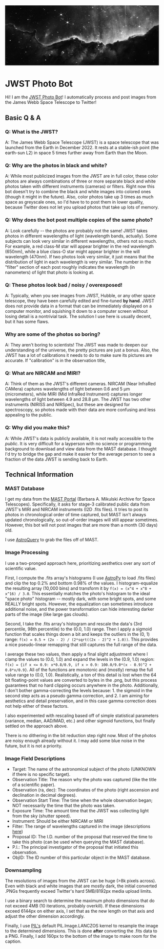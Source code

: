 ![sample photo](banner.png)

# JWST Photo Bot

Hi! I am the [JWST Photo Bot](https://twitter.com/JWSTPhotoBot)! I automatically process and post images from the James Webb Space Telescope to Twitter!

## Basic Q & A

### Q: What is the JWST?
A: The James Webb Space Telescope (JWST) is a space telescope that was launched from the Earth in December 2022. It rests at a stable-ish point (the earth-sun L2) in space 5 times further away from Earth than the Moon.

### Q: Why are the photos in black and white?
A: While most publicized images from the JWST are in full color, these color photos are always combinations of three or more separate black and white photos taken with different instruments (cameras) or filters. Right now this bot doesn't try to combine the black and white images into colored ones (though it might in the future). Also, color photos take up 3 times as much space as greyscale ones, so I'd have to to post them in lower quality, because Twitter does not let you upload photos that take up lots of memory.

### Q: Why does the bot post multiple copies of the same photo?
A: Look carefully -- the photos are probably not the same! JWST takes photos in different wavelengths of light (wavelength bands, actually). Some subjects can look very similar in different wavelengths, others not so much. For example, a red class-M star will appear brighter in the red wavelength (650nm), while a blue class-O star might appear brighter in the will wavelength (470nm). If two photos look very similar, it just means that the distribution of light in each wavelength is very similar. The number in the "filter" section of each post roughly indicates the wavelength (in nanometers) of light that photo is looking at.

### Q: These photos look bad / noisy / overexposed!
A: Typically, when you see images from JWST, Hubble, or any other space telescope, they have been carefully edited and fine-tuned **by hand**. JWST does not provide data in a format that can be immediately displayed on a computer monitor, and squishing it down to a computer screen without losing detail is a nontrivial task. The solution I use here is usually decent, but it has some flaws.

### Why are some of the photos so boring?
A: They aren't boring to scientists! The JWST was made to deepen our understanding of the universe, the pretty pictures are just a bonus. Also, the JWST has a lot of calibrations it needs to do to make sure its pictures are accurate. If "calibration" is in the observation title, 

### Q: What are NIRCAM and MIRI?
A: Think of them as the JWST's different cameras. NIRCAM (Near InfraRed CAMera) captures wavelengths of light between 0.6 and 5 μm (micrometers), while MIRI (Mid InfraRed Instrument) captures longer wavelengths of light between 4.9 and 28.8 μm. The JWST has two other instruments (NIRISS and NIRSpec), but these are designed for spectroscopy, so photos made with their data are more confusing and less appealing to the public.

### Q: Why did you make this?
A: While JWST's data is publicly available, it is not really accessible to the *public*. It is very difficult for a layperson with no science or programming background to download and view data from the MAST database. I thought I'd try to bridge the gap and make it easier for the average person to see a fraction of the data JWST is sending back to Earth.

## Technical Information

### MAST Database
I get my data from the [MAST Portal](https://mast.stsci.edu/portal/Mashup/Clients/Mast/Portal.html) (Barbara A. Mikulski Archive for Space Telescopes). Specifically, it asks for stage-3 calibrated public data from JWST's MIRI and NIRCAM instruments (I2D .fits files). It tries to post its photos in chronological order of time captured, but MAST isn't always updated chronologically, so out-of-order images will still appear sometimes. However, this bot will not post images that are more than a month (30 days) old.

I use [AstroQuery](https://astroquery.readthedocs.io/en/latest/) to grab the files off of MAST.

### Image Processing
I use a two-pronged approach here, prioritizing aesthetics over any sort of scientific value.

First, I compute the .fits array's histograms (I use [AstroPy](https://www.astropy.org/) to load .fits files) and clip the top 0.2% and bottom 0.98% of the values. I histogram-equalize the resulting array (10,000 bins) and transform it by `f(x) = (x^4 + x^8 + x^16) / 3.0`. This essentially matches the photo's histogram to the ideal "space photo" histogram -- mostly dark, with some bright spots, and some REALLY bright spots. However, the equalization can sometimes introduce additional noise, and the power transformation can hide interesting darker parts of the image (like large gas clouds).

Second, I take the .fits array's histogram and rescale the data's (3rd percentile, 98th percentile) to the (0.0, 1.0) range. Then I apply a sigmoid function that scales things down a bit and keeps the outliers in the (0, 1) range: `f(x) = 0.5 + (2x - 2) / (2*sqrt((2x - 2)^2 + 1.0))`. This provides a nice pseudo-linear remapping that still captures the full range of the data.

I average these two values, then apply a final slight adjustment where I clamp the values to (0.0, 1.0) and expand the levels in the (0.9, 1.0) region: `f(x) = {if x <= 0.9: x*0.8/0.9, if x > 0.9: 100.0/9.0*(x - 0.9)^2 + 0.8*x/0.9}`. All of the functions are monotonic and (mostly) remap the full value range to (0.0, 1.0).  Realistically, a ton of this detail is lost when the 64 bit floating-point values are converted to bytes in the .png, but this process guarantees that no hard clipping occurs anywhere in the photo. Additionally, I don't bother gamma-correcting the levels because: 1. the sigmoid in the second step acts as a pseudo gamma correction, and 2. I am aiming for aesthetics and detail preservation, and in this case gamma correction does not help either of these factors.

I also experimented with rescaling based off of simple statistical parameters (variance, median, AAD/MAD, etc.) and other sigmoid functions, but finally settled on the approach above.

There is no dithering in the bit reduction step right now. Most of the photos are noisy enough already without it. I may add some blue noise in the future, but it is not a priority.

### Image Field Descriptions
* Target: The name of the astronomical subject of the photo (UNKNOWN if there is no specific target).
* Observation Title: The reason why the photo was captured (like the title of a scientific paper).
* Observation (ra, dec): The coordinates of the photo (right ascension and declination in decimal degrees).
* Observation Start Time: The time when the whole observation began; NOT necessarily the time that the photo was taken.
* Exposure Time: The amount time that the JWST was collecting light from the sky (shutter speed).
* Instrument: Should be either NIRCAM or MIRI
* Filter: The range of wavelengths captured in the image (descriptions [here](https://jwst-docs.stsci.edu/jwst-near-infrared-camera/nircam-instrumentation/nircam-filters))
* Proposal ID: The I.D. number of the proposal that reserved the time to take this photo (can be used when querying the MAST database).
* P.I.: The principal investigator of the proposal that initiated this observation.
* ObjID: The ID number of this particular object in the MAST database.

### Downsampling
The resolutions of images from the JWST can be huge (>8k pixels across). Even with black and white images that are mostly dark, the initial converted .PNGs frequently exceed Twitter's hard 5MB/8192px media upload limits.

I use a binary search to determine the maximum photo dimensions that do not exceed 4MB (10 iterations, probably overkill). If these dimensions exceed 6144px on either axis, I set that as the new length on that axis and adjust the other dimension accordingly.

Finally, I use [PIL's](https://pillow.readthedocs.io/en/stable/) default PIL.Image.LANCZOS kernel to resample the image to the determined dimensions. This is done **after** converting the .fits data to a PNG. Finally, I add 160px to the bottom of the image to make room for the caption.
